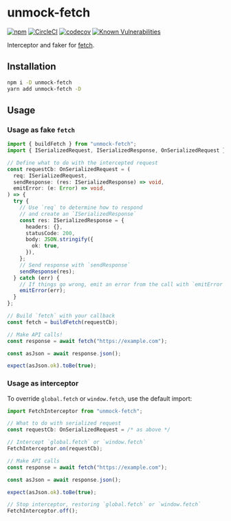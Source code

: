 # unmock-fetch

[![npm](https://img.shields.io/npm/v/unmock-fetch.svg)](https://www.npmjs.com/package/unmock-fetch)
[![CircleCI](https://circleci.com/gh/unmock/unmock-js.svg?style=svg)](https://circleci.com/gh/unmock/unmock-js)
[![codecov](https://codecov.io/gh/unmock/unmock-js/branch/dev/graph/badge.svg)](https://codecov.io/gh/unmock/unmock-js)
[![Known Vulnerabilities](https://snyk.io/test/github/unmock/unmock-js/badge.svg?targetFile=package.json)](https://snyk.io/test/github/unmock/unmock-js?targetFile=package.json)

Interceptor and faker for [fetch](https://developer.mozilla.org/en-US/docs/Web/API/Fetch_API).

## Installation

```bash
npm i -D unmock-fetch
yarn add unmock-fetch -D
```

## Usage

### Usage as fake `fetch`

```ts
import { buildFetch } from "unmock-fetch";
import { ISerializedRequest, ISerializedResponse, OnSerializedRequest } from "unmock-core";

// Define what to do with the intercepted request
const requestCb: OnSerializedRequest = (
  req: ISerializedRequest,
  sendResponse: (res: ISerializedResponse) => void,
  emitError: (e: Error) => void,
) => {
  try {
    // Use `req` to determine how to respond
    // and create an `ISerializedResponse`
    const res: ISerializedResponse = {
      headers: {},
      statusCode: 200,
      body: JSON.stringify({
        ok: true,
      }),
    };
    // Send response with `sendResponse`
    sendResponse(res);
  } catch (err) {
    // If things go wrong, emit an error from the call with `emitError`  
    emitError(err);
  }
};

// Build `fetch` with your callback
const fetch = buildFetch(requestCb);

// Make API calls!
const response = await fetch("https://example.com");

const asJson = await response.json();

expect(asJson.ok).toBe(true);
```

### Usage as interceptor 

To override `global.fetch` or `window.fetch`, use the default import:

```ts
import FetchInterceptor from "unmock-fetch";

// What to do with serialized request
const requestCb: OnSerializedRequest = /* as above */

// Intercept `global.fetch` or `window.fetch`
FetchInterceptor.on(requestCb);

// Make API calls
const response = await fetch("https://example.com");

const asJson = await response.json();

expect(asJson.ok).toBe(true);

// Stop interceptor, restoring `global.fetch` or `window.fetch`
FetchInterceptor.off();
```
